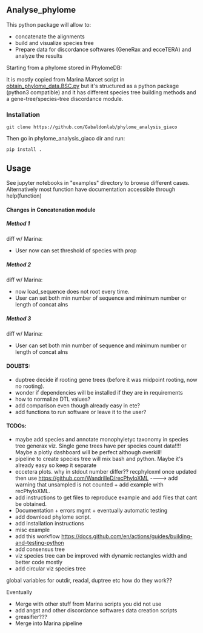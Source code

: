 Analyse_phylome
--------

This python package will allow to:

* concatenate the alignments
* build and visualize species tree
* Prepare data for discordance softwares (GeneRax and ecceTERA) and analyze the results

Starting from a phylome stored in PhylomeDB:


It is mostly copied from Marina Marcet script in [obtain_phylome_data.BSC.py](https://github.com/Gabaldonlab/projects/blob/master/phylome_scripts/obtain_phylome_data.BSC.py) but it's structured as a python package (python3 compatible) and it has different species tree building methods and a gene-tree/species-tree discordance module.

### Installation

`git clone https://github.com/Gabaldonlab/phylome_analysis_giaco`

Then go in phylome_analysis_giaco dir and run:

`pip install .`

## Usage

See jupyter notebooks in "examples" directory to browse different cases. Alternatively most function have documentation accessible through help(function)

#### Changes in Concatenation module

##### Method 1

diff w/ Marina:

* User now can set threshold of species with prop

##### Method 2

diff w/ Marina:

* now load_sequence does not root every time.
* User can set both min number of sequence and minimum number or length of concat alns

##### Method 3

diff w/ Marina:

* User can set both min number of sequence and minimum number or length of concat alns


#### DOUBTS:

* duptree decide if rooting gene trees (before it was midpoint rooting, now no rooting).
* wonder if dependencies will be installed if they are in requirements
* how to normalize DTL values?
* add comparison even though already easy in ete?
* add functions to run software or leave it to the user?


#### TODOs:

* maybe add species and annotate monophyletyc taxonomy in species tree generax viz. Single gene trees have per species count data!!!! Maybe a plotly dashboard will be perfect although overkill!
* pipeline to create species tree will mix bash and python. Maybe it's already easy so keep it separate
* eccetera plots. why in stdout number differ?? recphyloxml once updated then use https://github.com/WandrilleD/recPhyloXML ----> add warning that unsampled is not counted + add example with recPhyloXML.
* add instructions to get files to reproduce example and add files that cant be obtained.
* Documentation + errors mgmt + eventually automatic testing
* add download phylome script.
* add installation instructions
* misc example
* add this workflow https://docs.github.com/en/actions/guides/building-and-testing-python
* add consensus tree
* viz species tree can be improved with dynamic rectangles width and better code mostly
* add circular viz species tree

global variables for outdir, readal, duptree etc how do they work??

Eventually

* Merge with other stuff from Marina scripts you did not use
* add angst and other discordance softwares data creation scripts
* greasifier???
* Merge into Marina pipeline
